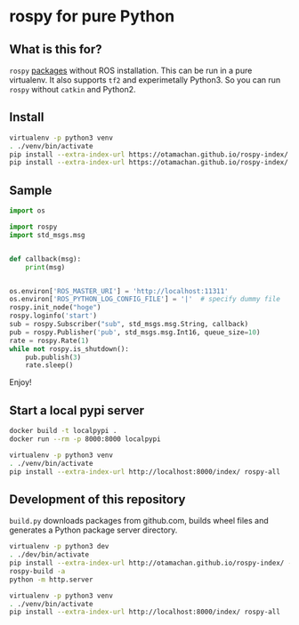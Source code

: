 # rospy for pure Python

## What is this for?

``rospy`` [packages](https://otamachan.github.io/rospy-index/) without ROS installation. This can be run in a pure virtualenv.
It also supports ``tf2`` and experimetally Python3.
So you can run ``rospy`` without ``catkin`` and Python2.

## Install

```bash
virtualenv -p python3 venv
. ./venv/bin/activate
pip install --extra-index-url https://otamachan.github.io/rospy-index/ rospy-all
pip install --extra-index-url https://otamachan.github.io/rospy-index/ tf2_ros
```

## Sample

```python
import os

import rospy
import std_msgs.msg


def callback(msg):
    print(msg)


os.environ['ROS_MASTER_URI'] = 'http://localhost:11311'
os.environ['ROS_PYTHON_LOG_CONFIG_FILE'] = '|'  # specify dummy file
rospy.init_node("hoge")
rospy.loginfo('start')
sub = rospy.Subscriber("sub", std_msgs.msg.String, callback)
pub = rospy.Publisher('pub', std_msgs.msg.Int16, queue_size=10)
rate = rospy.Rate(1)
while not rospy.is_shutdown():
    pub.publish(3)
    rate.sleep()
```

Enjoy!

## Start a local pypi server

```bash
docker build -t localpypi .
docker run --rm -p 8000:8000 localpypi
```

```bash
virtualenv -p python3 venv
. ./venv/bin/activate
pip install --extra-index-url http://localhost:8000/index/ rospy-all
```


## Development of this repository

``build.py`` downloads packages from github.com, builds wheel files and generates a Python package server directory.

```bash
virtualenv -p python3 dev
. ./dev/bin/activate
pip install --extra-index-url http://otamachan.github.io/rospy-index/ -e rospy-builder/
rospy-build -a
python -m http.server
```

```bash
virtualenv -p python3 venv
. ./venv/bin/activate
pip install --extra-index-url http://localhost:8000/index/ rospy-all
```
